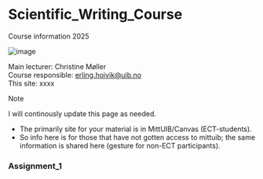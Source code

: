 # Scientific_Writing_Course
Course information 2025

![image](https://github.com/user-attachments/assets/0b8931de-b2d6-4e1e-84a6-680d61db5b11)

Main lecturer: Christine Møller       
Course responsible: erling.hoivik@uib.no              
This site: xxxx  

> [!NOTE]         
> I will continously update this page as needed.
  - The primarily site for your material is in MittUIB/Canvas (ECT-students).      
  - So info here is for those that have not gotten access to mittuib; the same information is shared here (gesture for non-ECT participants).     

### Assignment_1
 





